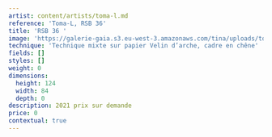 ```yaml
---
artist: content/artists/toma-l.md
reference: 'Toma-L, RSB 36'
title: 'RSB 36 '
image: 'https://galerie-gaia.s3.eu-west-3.amazonaws.com/tina/uploads/toma-l/2021041901-RSB36WINTERYELLOW-ColorsonPaper-120x80cm.jpg'
technique: 'Technique mixte sur papier Velin d’arche, cadre en chêne'
fields: []
styles: []
weight: 0
dimensions:
  height: 124
  width: 84
  depth: 0
description: 2021 prix sur demande
price: 0
contextual: true
---
```


